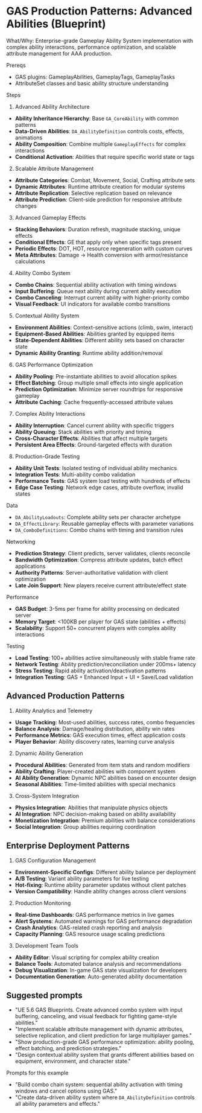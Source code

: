 # GAS Production Patterns: Advanced Abilities (Blueprint)

What/Why: Enterprise-grade Gameplay Ability System implementation with complex ability interactions, performance optimization, and scalable attribute management for AAA production.

Prereqs

- GAS plugins: GameplayAbilities, GameplayTags, GameplayTasks  
- AttributeSet classes and basic ability structure understanding

Steps

1) Advanced Ability Architecture
- **Ability Inheritance Hierarchy**: Base `GA_CoreAbility` with common patterns
- **Data-Driven Abilities**: `DA_AbilityDefinition` controls costs, effects, animations
- **Ability Composition**: Combine multiple `GameplayEffects` for complex interactions
- **Conditional Activation**: Abilities that require specific world state or tags

2) Scalable Attribute Management
- **Attribute Categories**: Combat, Movement, Social, Crafting attribute sets
- **Dynamic Attributes**: Runtime attribute creation for modular systems
- **Attribute Replication**: Selective replication based on relevance
- **Attribute Prediction**: Client-side prediction for responsive attribute changes

3) Advanced Gameplay Effects
- **Stacking Behaviors**: Duration refresh, magnitude stacking, unique effects
- **Conditional Effects**: GE that apply only when specific tags present
- **Periodic Effects**: DOT, HOT, resource regeneration with custom curves
- **Meta Attributes**: Damage → Health conversion with armor/resistance calculations

4) Ability Combo System
- **Combo Chains**: Sequential ability activation with timing windows
- **Input Buffering**: Queue next ability during current ability execution
- **Combo Canceling**: Interrupt current ability with higher-priority combo
- **Visual Feedback**: UI indicators for available combo transitions

5) Contextual Ability System
- **Environment Abilities**: Context-sensitive actions (climb, swim, interact)
- **Equipment-Based Abilities**: Abilities granted by equipped items
- **State-Dependent Abilities**: Different ability sets based on character state
- **Dynamic Ability Granting**: Runtime ability addition/removal

6) GAS Performance Optimization
- **Ability Pooling**: Pre-instantiate abilities to avoid allocation spikes
- **Effect Batching**: Group multiple small effects into single application
- **Prediction Optimization**: Minimize server roundtrips for responsive gameplay
- **Attribute Caching**: Cache frequently-accessed attribute values

7) Complex Ability Interactions
- **Ability Interruption**: Cancel current ability with specific triggers
- **Ability Queuing**: Stack abilities with priority and timing
- **Cross-Character Effects**: Abilities that affect multiple targets
- **Persistent Area Effects**: Ground-targeted effects with duration

8) Production-Grade Testing
- **Ability Unit Tests**: Isolated testing of individual ability mechanics
- **Integration Tests**: Multi-ability combo validation
- **Performance Tests**: GAS system load testing with hundreds of effects
- **Edge Case Testing**: Network edge cases, attribute overflow, invalid states

Data

- `DA_AbilityLoadouts`: Complete ability sets per character archetype
- `DA_EffectLibrary`: Reusable gameplay effects with parameter variations
- `DA_ComboDefinitions`: Combo chains with timing and transition rules

Networking

- **Prediction Strategy**: Client predicts, server validates, clients reconcile
- **Bandwidth Optimization**: Compress attribute updates, batch effect applications
- **Authority Patterns**: Server-authoritative validation with client optimization
- **Late Join Support**: New players receive current attribute/effect state

Performance

- **GAS Budget**: 3-5ms per frame for ability processing on dedicated server
- **Memory Target**: <100KB per player for GAS state (abilities + effects)
- **Scalability**: Support 50+ concurrent players with complex ability interactions

Testing

- **Load Testing**: 100+ abilities active simultaneously with stable frame rate
- **Network Testing**: Ability prediction/reconciliation under 200ms+ latency  
- **Stress Testing**: Rapid ability activation/deactivation patterns
- **Integration Testing**: GAS + Enhanced Input + UI + Save/Load validation

## Advanced Production Patterns

1) Ability Analytics and Telemetry
- **Usage Tracking**: Most-used abilities, success rates, combo frequencies
- **Balance Analysis**: Damage/healing distribution, ability win rates
- **Performance Metrics**: GAS execution times, effect application costs
- **Player Behavior**: Ability discovery rates, learning curve analysis

2) Dynamic Ability Generation
- **Procedural Abilities**: Generated from item stats and random modifiers
- **Ability Crafting**: Player-created abilities with component system
- **AI Ability Generation**: Dynamic NPC abilities based on encounter design
- **Seasonal Abilities**: Time-limited abilities with special mechanics

3) Cross-System Integration
- **Physics Integration**: Abilities that manipulate physics objects
- **AI Integration**: NPC decision-making based on ability availability
- **Monetization Integration**: Premium abilities with balance considerations
- **Social Integration**: Group abilities requiring coordination

## Enterprise Deployment Patterns

1) GAS Configuration Management
- **Environment-Specific Configs**: Different ability balance per deployment
- **A/B Testing**: Variant ability parameters for live testing
- **Hot-fixing**: Runtime ability parameter updates without client patches
- **Version Compatibility**: Handle ability changes across client versions

2) Production Monitoring
- **Real-time Dashboards**: GAS performance metrics in live games
- **Alert Systems**: Automated warnings for GAS performance degradation
- **Crash Analytics**: GAS-related crash reporting and analysis
- **Capacity Planning**: GAS resource usage scaling predictions

3) Development Team Tools
- **Ability Editor**: Visual scripting for complex ability creation
- **Balance Tools**: Automated balance analysis and recommendations
- **Debug Visualization**: In-game GAS state visualization for developers
- **Documentation Generation**: Auto-generated ability documentation

## Suggested prompts

- "UE 5.6 GAS Blueprints. Create advanced combo system with input buffering, canceling, and visual feedback for fighting game-style abilities."
- "Implement scalable attribute management with dynamic attributes, selective replication, and client prediction for large multiplayer games."
- "Show production-grade GAS performance optimization: ability pooling, effect batching, and prediction strategies."
- "Design contextual ability system that grants different abilities based on equipment, environment, and character state."

Prompts for this example

- "Build combo chain system: sequential ability activation with timing windows and cancel options using GAS."
- "Create data-driven ability system where `DA_AbilityDefinition` controls all ability parameters and effects."
